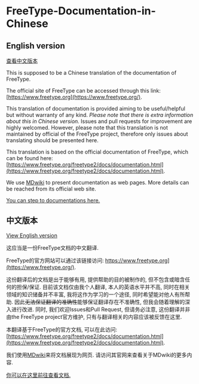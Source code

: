 # FreeType-Documentation-in-Chinese
## English version

[查看中文版本](#中文版本)

This is supposed to be a Chinese translation of the documentation of FreeType.

The official site of FreeType can be accessed through this link: [https://www.freetype.org](https://www.freetype.org/).

This translation of documentation is provided aiming to be useful/helpful but without warranty of any kind. *Please note that there is extra information about this in Chinese version.* Issues and pull requests for improvement are highly welcomed. However, please note that this translation is not maintained by official of the FreeType project, therefore only issues about translating should be presented here.

This translation is based on the official documentation of FreeType, which can be found here: [https://www.freetype.org/freetype2/docs/documentation.html](https://www.freetype.org/freetype2/docs/documentation.html).

We use [MDwiki](https://dynalon.github.io/mdwiki/#!index.md) to present documentation as web pages. More details can be reached from its official web site.

[You can step to documentations here.]()

## 中文版本

[View English version](#english-version)

这应当是一份FreeType文档的中文翻译.

FreeType的官方网站可以通过该链接访问: https://www.freetype.org](https://www.freetype.org/).

这份翻译后的文档是出于能够有用, 提供帮助的目的被制作的, 但不包含或暗含任何的担保/保证. 目前该文档仅由我个人翻译, 本人的英语水平并不高, 同时在相关领域的知识储备并不丰富, 我将这作为学习的一个途径, 同时希望能对他人有所帮助. 因此~~无法保证翻译的准确性~~能够保证翻译存在不准确性, 但我会随着理解的深入进行改进. 同时, 我们欢迎Issues和Pull Request, 但请务必注意, 这份翻译并非由the FreeType project官方维护, 只有与翻译相关的内容应该被反馈在这里.

本翻译基于FreeType的官方文档, 可以在此访问: [https://www.freetype.org/freetype2/docs/documentation.html](https://www.freetype.org/freetype2/docs/documentation.html).

我们使用[MDwiki](https://dynalon.github.io/mdwiki/#!index.md)来将文档展现为网页. 请访问其官网来查看关于MDwiki的更多内容.

[你可以在这里前往查看文档.]()